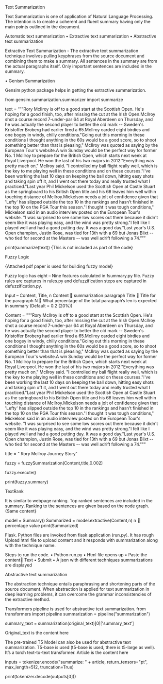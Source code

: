 Text Summarization

Text Summarization is one of application of Natural Language Processing. The intention is to create a coherent and fluent summary having only the main points outlined in the document.


Automatic text summarization
•	Extractive text summarization
•	Abstractive text summarization


Extractive Text Summarization - The extractive text summarization technique involves pulling keyphrases from the source document and combining them to make a summary. All sentences in the summary are from the actual paragraphs itself. Only important sentences are included in the summary.


•	Genism Summarization

Gensim python package helps in getting the extractive summarization.

from gensim.summarization.summarizer import summarize

text = “””Rory McIlroy is off to a good start at the Scottish Open. He's hoping for a good finish, too, after missing the cut at the Irish Open.McIlroy shot a course record 7-under-par 64 at Royal Aberdeen on Thursday, and he was actually the second player to better the old mark -- Sweden's Kristoffer Broberg had earlier fired a 65.McIlroy carded eight birdies and one bogey in windy, chilly conditions."Going out this morning in these conditions I thought anything in the 60s would be a good score, so to shoot something better than that is pleasing," McIlroy was quoted as saying by the European Tour's website.A win Sunday would be the perfect way for former No. 1 McIlroy to prepare for the British Open, which starts next week at Royal Liverpool. He won the last of his two majors in 2012."Everything was pretty much on," McIlroy said. "I controlled my ball flight really well, which is the key to me playing well in these conditions and on these courses."I've been working the last 10 days on keeping the ball down, hitting easy shots and taking spin off it, and I went out there today and really trusted what I practiced."Last year Phil Mickelson used the Scottish Open at Castle Stuart as the springboard to his British Open title and his 68 leaves him well within touching distance of McIlroy.Mickelson needs a jolt of confidence given that 'Lefty' has slipped outside the top 10 in the rankings and hasn't finished in the top 10 on the PGA Tour this season."I thought it was tough conditions," Mickelson said in an audio interview posted on the European Tour's website. "I was surprised to see some low scores out there because it didn't seem like it was playing easy, and the wind was pretty strong."I felt like I played well and had a good putting day. It was a good day."Last year's U.S. Open champion, Justin Rose, was tied for 13th with a 69 but Jonas Blixt -- who tied for second at the Masters -- was well adrift following a 74.”””

print(summarize(text))
{This is not included as part of the code}



Fuzzy Logic

{Attached pdf paper is used for building fuzzy model}

Fuzzy logic has eight – Nine features calculated in fsummary.py file. Fuzzy rules are captures in rules.py and defuzzification steps are captured in defuzzification.py.


Input – Content, Title, n
Content  summarization paragraph
Title  Title for the paragraph
N  What percentage of the total paragraph’s len is expected in summary (Default = 0.2 (20%))
        
Content = """Rory McIlroy is off to a good start at the Scottish Open. He's hoping for a good finish, too, after missing the cut at the Irish Open.McIlroy shot a course record 7-under-par 64 at Royal Aberdeen on Thursday, and he was actually the second player to better the old mark -- Sweden's Kristoffer Broberg had earlier fired a 65.McIlroy carded eight birdies and one bogey in windy, chilly conditions."Going out this morning in these conditions I thought anything in the 60s would be a good score, so to shoot something better than that is pleasing," McIlroy was quoted as saying by the European Tour's website.A win Sunday would be the perfect way for former No. 1 McIlroy to prepare for the British Open, which starts next week at Royal Liverpool. He won the last of his two majors in 2012."Everything was pretty much on," McIlroy said. "I controlled my ball flight really well, which is the key to me playing well in these conditions and on these courses."I've been working the last 10 days on keeping the ball down, hitting easy shots and taking spin off it, and I went out there today and really trusted what I practiced."Last year Phil Mickelson used the Scottish Open at Castle Stuart as the springboard to his British Open title and his 68 leaves him well within touching distance of McIlroy.Mickelson needs a jolt of confidence given that 'Lefty' has slipped outside the top 10 in the rankings and hasn't finished in the top 10 on the PGA Tour this season."I thought it was tough conditions," Mickelson said in an audio interview posted on the European Tour's website. "I was surprised to see some low scores out there because it didn't seem like it was playing easy, and the wind was pretty strong."I felt like I played well and had a good putting day. It was a good day."Last year's U.S. Open champion, Justin Rose, was tied for 13th with a 69 but Jonas Blixt -- who tied for second at the Masters -- was well adrift following a 74."""

title = " Rory McIlroy Journey Story"

fuzzy = fuzzySummarization(Content,title,0.002)

fuzzy.execute()

print(fuzzy.summary)

TextRank


It is similar to webpage ranking. Top ranked sentences are included in the summary. Ranking to the sentences are given based on the node graph.
{Same content}


model = Summary()
Summarized = model.extractive(Content,n)
n  percentage value
print(Summarized)


Flask.
Python files are invoked from flask application (run.py). It has rough Upload html file to upload content and it responds with summarization along with the technique name.

Steps to run the code.
•	Python run.py
•	Html file opens up
•	Paste the content Text
•	Submit
•	A json with different techniques summarizations are displayed



Abstractive text summarization


The abstraction technique entails paraphrasing and shortening parts of the source document. When abstraction is applied for text summarization in deep learning problems, it can overcome the grammar inconsistencies of the extractive method.


Transformers pipeline is used for abstractive text summarization. 
from transformers import pipeline
summarization = pipeline("summarization")


summary_text = summarization(original_text)[0]['summary_text']

Original_text is the content here



The pre-trained T5 Model can also be used for abstractive text summarization. T5-base is used (t5-base is used, there is t5-large as well). It’s a torch text-to-text transformer.
Article is the content here

inputs = tokenizer.encode("summarize: " + article, return_tensors="pt", max_length=512, truncation=True)

print(tokenizer.decode(outputs[0]))





